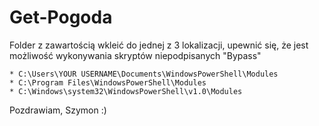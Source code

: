 ﻿# Get-Pogoda

Folder z zawartością wkleić do jednej z 3 lokalizacji, upewnić się, że jest możliwość wykonywania skryptów niepodpisanych "Bypass"


	* C:\Users\YOUR USERNAME\Documents\WindowsPowerShell\Modules
	* C:\Program Files\WindowsPowerShell\Modules
	* C:\Windows\system32\WindowsPowerShell\v1.0\Modules


Pozdrawiam,
Szymon :)
